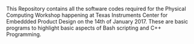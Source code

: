 This Repository contains all the software codes required for the Physical Computing Workshop happening at Texas Instruments Center for Embeddded Product Design on the 14th of January 2017.
These are basic programs to highlight basic aspects of Bash scripting and C++ Programming.
